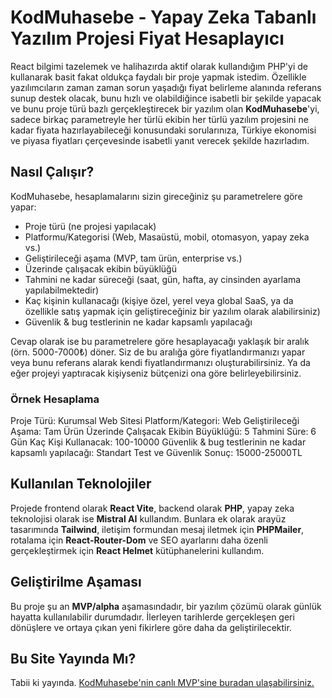 # KodMuhasebe - Yapay Zeka Tabanlı Yazılım Projesi Fiyat Hesaplayıcı

React bilgimi tazelemek ve halihazırda aktif olarak kullandığım PHP'yi de kullanarak basit fakat oldukça faydalı bir proje yapmak istedim. Özellikle yazılımcıların zaman zaman sorun yaşadığı fiyat belirleme alanında referans sunup destek olacak, bunu hızlı ve olabildiğince isabetli bir şekilde yapacak ve bunu proje türü bazlı gerçekleştirecek bir yazılım olan **KodMuhasebe**'yi, sadece birkaç parametreyle her türlü ekibin her türlü yazılım projesini ne kadar fiyata hazırlayabileceği konusundaki sorularınıza, Türkiye ekonomisi ve piyasa fiyatları çerçevesinde isabetli yanıt verecek şekilde hazırladım.

## Nasıl Çalışır?

KodMuhasebe, hesaplamalarını sizin gireceğiniz şu parametrelere göre yapar:

* Proje türü (ne projesi yapılacak)
* Platformu/Kategorisi (Web, Masaüstü, mobil, otomasyon, yapay zeka vs.)
* Geliştirileceği aşama (MVP, tam ürün, enterprise vs.)
* Üzerinde çalışacak ekibin büyüklüğü
* Tahmini ne kadar süreceği (saat, gün, hafta, ay cinsinden ayarlama yapılabilmektedir)
* Kaç kişinin kullanacağı (kişiye özel, yerel veya global SaaS, ya da özellikle satış yapmak için geliştireceğiniz bir yazılım olarak alabilirsiniz)
* Güvenlik & bug testlerinin ne kadar kapsamlı yapılacağı

Cevap olarak ise bu parametrelere göre hesaplayacağı yaklaşık bir aralık (örn. 5000-7000₺) döner. Siz de bu aralığa göre fiyatlandırmanızı yapar veya bunu referans alarak kendi fiyatlandırmanızı oluşturabilirsiniz. Ya da eğer projeyi yaptıracak kişiyseniz bütçenizi ona göre belirleyebilirsiniz.

### Örnek Hesaplama

Proje Türü: Kurumsal Web Sitesi
Platform/Kategori: Web
Geliştirileceği Aşama: Tam Ürün
Üzerinde Çalışacak Ekibin Büyüklüğü: 5
Tahmini Süre: 6 Gün
Kaç Kişi Kullanacak: 100-10000
Güvenlik & bug testlerinin ne kadar kapsamlı yapılacağı: Standart Test ve Güvenlik
Sonuç: 15000-25000TL

## Kullanılan Teknolojiler

Projede frontend olarak **React Vite**, backend olarak **PHP**, yapay zeka teknolojisi olarak ise **Mistral AI** kullandım. Bunlara ek olarak arayüz tasarımında **Tailwind**, iletişim formundan mesaj iletmek için **PHPMailer**, rotalama için **React-Router-Dom** ve SEO ayarlarını daha özenli gerçekleştirmek için **React Helmet** kütüphanelerini kullandım.

## Geliştirilme Aşaması

Bu proje şu an **MVP/alpha** aşamasındadır, bir yazılım çözümü olarak günlük hayatta kullanılabilir durumdadır. İlerleyen tarihlerde gerçekleşen geri dönüşlere ve ortaya çıkan yeni fikirlere göre daha da geliştirilecektir.

## Bu Site Yayında Mı?

Tabii ki yayında. [KodMuhasebe'nin canlı MVP'sine buradan ulaşabilirsiniz.](https://alperkum.hstn.me/kodmuhasebe)
